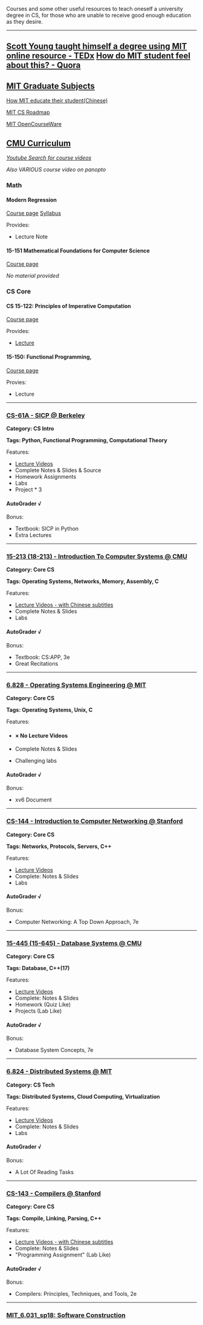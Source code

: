 Courses and some other useful resources to teach oneself a university degree in CS, for those who are unable to receive good enough education as they desire.

---

[Scott Young taught himself a degree using MIT online resource - TEDx](https://www.youtube.com/watch?v=piSLobJfZ3c)
[How do MIT student feel about this? - Quora](https://www.quora.com/How-do-MIT-students-and-professors-feel-about-Scott-Youngs-MIT-Challenge)
---

## [MIT Graduate Subjects](https://www.eecs.mit.edu/grad-areas/2-ai/subjects.html)

[How MIT educate their student(Chinese)](https://www.ituring.com.cn/article/508248)

[MIT CS Roadmap](https://www.eecs.mit.edu/docs/ug/freshman_roadmaps.pdf)

[MIT OpenCourseWare](https://ocw.mit.edu/index.htm)

## [CMU Curriculum](https://www.cs.cmu.edu/bs-in-artificial-intelligence/curriculum)

*[Youtube Search for course videos](https://www.youtube.com/results?search_query=cmu&sp=EgIQAw%253D%253)*

*Also VARIOUS course video on panopto*

### Math

#### Modern Regression

[Course page](http://www.stat.cmu.edu/~larry/=stat401/)
[Syllabus](http://www.stat.cmu.edu/~larry/=stat401/syllabus.pdf)

Provides:
* Lecture Note

#### 15-151 Mathematical Foundations for Computer Science

[Course page](http://www.math.cmu.edu/~jmackey/151_128/welcome.html)

*No material provided*

### CS Core
#### CS 15-122: Principles of Imperative Computation 
[Course page](https://www.cs.cmu.edu/~15122/home.shtml)

Provides:
* [Lecture](https://www.cs.cmu.edu/~15122/schedule.shtml)

#### 15-150: Functional Programming,

[Course page](http://www.cs.cmu.edu/~15150/)

Provies:
* Lecture
---

### [CS-61A - SICP @ Berkeley](https://cs61a.org/)

**Category: CS Intro**

**Tags: Python, Functional Programming, Computational Theory**

Features:

- [Lecture Videos](https://www.bilibili.com/video/av20538548)
- Complete Notes & Slides & Source
- Homework Assignments
- Labs
- Project * 3

#### AutoGrader √

Bonus:
- Textbook: SICP in Python
- Extra Lectures
---

### [15-213 (18-213) - Introduction To Computer Systems @ CMU](http://www.cs.cmu.edu/~213/)

**Category: Core CS**

**Tags: Operating Systems,  Networks, Memory, Assembly, C**

Features:

- [Lecture Videos - with Chinese subtitles](https://www.bilibili.com/video/av31289365)
- Complete Notes & Slides
- Labs

#### AutoGrader √

Bonus:
- Textbook: CS:APP, 3e
- Great Recitations
---
### [6.828 - Operating Systems Engineering @ MIT](https://pdos.csail.mit.edu/6.828/2019/index.html)

**Category: Core CS**

**Tags: Operating Systems, Unix, C**

Features:

- #### × No Lecture Videos

- Complete Notes & Slides

- Challenging labs

#### AutoGrader √

Bonus:

- xv6 Document

---

### [CS-144 - Introduction to Computer Networking @ Stanford](https://cs144.github.io/)

**Category: Core CS**

**Tags: Networks, Protocols, Servers, C++**

Features:

- [Lecture Videos](https://www.bilibili.com/video/av39441624)
- Complete: Notes & Slides
- Labs

#### AutoGrader √

Bonus: 

- Computer Networking: A Top Down Approach, 7e

---

### [15-445 (15-645) - Database Systems @ CMU](https://15445.courses.cs.cmu.edu/fall2019/)

**Category: Core CS**

**Tags: Database, C++(17)**

Features:

- [Lecture Videos](https://www.bilibili.com/video/av80249033)
- Complete: Notes & Slides
- Homework (Quiz Like)
- Projects (Lab Like) 

#### AutoGrader √

Bonus:

- Database System Concepts, 7e

---

### [6.824 - Distributed Systems @ MIT](https://pdos.csail.mit.edu/6.824/)

**Category: CS Tech**

**Tags: Distributed Systems, Cloud Computing, Virtualization**

Features:

- [Lecture Videos](https://www.bilibili.com/video/av87684880)
- Complete: Notes & Slides
- Labs

#### AutoGrader √

Bonus:

- A Lot Of Reading Tasks

---

### [CS-143 - Compilers @ Stanford](http://web.stanford.edu/class/cs143/index2018.html)

**Category: Core CS**

**Tags: Compile, Linking, Parsing, C++**

Features:

- [Lecture Videos - with Chinese subtitles](https://www.bilibili.com/video/av70600292)
- Complete: Notes & Slides
- "Programming Assignment" (Lab Like)

#### AutoGrader √

Bonus:

- Compilers: Principles, Techniques, and Tools, 2e

---

### [MIT_6.031_sp18: Software Construction](http://web.mit.edu/6.031/www/sp18/)
